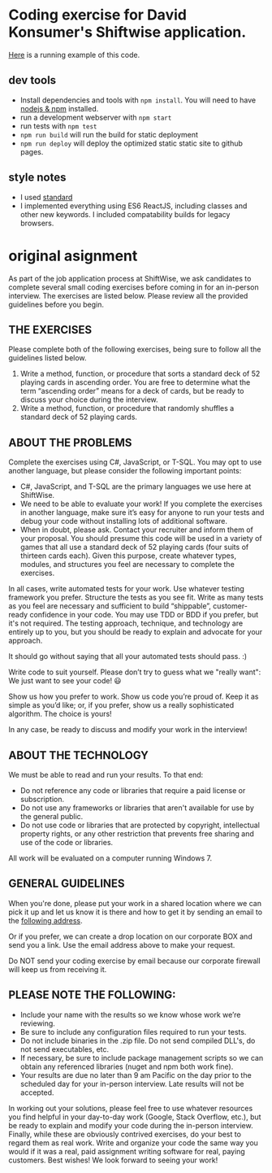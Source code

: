 # Coding exercise for David Konsumer's Shiftwise application.

[Here](http://konsumer.github.io/shiftwise-cards-react/) is a running example of this code.

## dev tools

* Install dependencies and tools with `npm install`. You will need to have [nodejs & npm](https://nodejs.org/) installed.
* run a development webserver with `npm start`
* run tests with `npm test`
* `npm run build` will run the build for static deployment
* `npm run deploy` will deploy the optimized static static site to github pages.

## style notes

* I used [standard](https://github.com/feross/standard)
* I implemented everything using ES6 ReactJS, including classes and other new keywords. I included compatability builds for legacy browsers.

# original asignment

As part of the job application process at ShiftWise, we ask candidates to complete several small coding exercises before coming in for an in-person interview. The exercises are listed below. Please review all the provided guidelines before you begin.

## THE EXERCISES

Please complete both of the following exercises, being sure to follow all the guidelines listed below.

1. Write a method, function, or procedure that sorts a standard deck of 52 playing cards in ascending order. You are free to determine what the term “ascending order” means for a deck of cards, but be ready to discuss your choice during the interview.
2. Write a method, function, or procedure that randomly shuffles a standard deck of 52 playing cards.

## ABOUT THE PROBLEMS

Complete the exercises using C#, JavaScript, or T-SQL. You may opt to use another language, but please consider the following important points:

* C#, JavaScript, and T-SQL are the primary languages we use here at ShiftWise.
* We need to be able to evaluate your work! If you complete the exercises in another language, make sure it’s easy for anyone to run your tests and debug your code without installing lots of additional software.
* When in doubt, please ask. Contact your recruiter and inform them of your proposal. You should presume this code will be used in a variety of games that all use a standard deck of 52 playing cards (four suits of thirteen cards each). Given this purpose, create whatever types, modules, and structures you feel are necessary to complete the exercises.

In all cases, write automated tests for your work. Use whatever testing framework you prefer. Structure the tests as you see fit. Write as many tests as you feel are necessary and sufficient to build “shippable”, customer-ready  confidence in your code. You may use TDD or BDD if you prefer, but it's not required. The testing approach, technique, and technology are entirely up to you, but you should be ready to explain and advocate for your approach.

It should go without saying that all your automated tests should pass. :)

Write code to suit yourself. Please don’t try to guess what we "really want": We just want to see your code! 😃

Show us how you prefer to work. Show us code you’re proud of. Keep it as simple as you’d like; or, if you prefer, show us a really sophisticated algorithm. The choice is yours!

In any case, be ready to discuss and modify your work in the interview!

## ABOUT THE TECHNOLOGY

We must be able to read and run your results. To that end:

* Do not reference any code or libraries that require a paid license or subscription.
* Do not use any frameworks or libraries that aren't available for use by the general public.
* Do not use code or libraries that are protected by copyright, intellectual property rights, or any other restriction that prevents free sharing and use of the code or libraries.

All work will be evaluated on a computer running Windows 7.

## GENERAL GUIDELINES

When you're done, please put your work in a shared location where we can pick it up and let us know it is there and how to get it by sending an email to the [following address](mailto:code_samples@shiftwise.net).

Or if you prefer, we can create a drop location on our corporate BOX and send you a link. Use the email address above to make your request.

Do NOT send your coding exercise by email because our corporate firewall will keep us from receiving it.

## PLEASE NOTE THE FOLLOWING:

* Include your name with the results so we know whose work we’re reviewing.
* Be sure to include any configuration files required to run your tests.
* Do not include binaries in the .zip file. Do not send compiled DLL's, do not send executables, etc.
* If necessary, be sure to include package management scripts so we can obtain any referenced libraries (nuget and npm both work fine).
* Your results are due no later than 9 am Pacific on the day prior to the scheduled day for your in-person interview. Late results will not be accepted.

In working out your solutions, please feel free to use whatever resources you find helpful in your day-to-day work (Google, Stack Overflow, etc.), but be ready to explain and modify your code during the in-person interview. Finally, while these are obviously contrived exercises, do your best to regard them as real work. Write and organize your code the same way you would if it was a real, paid assignment writing software for real, paying customers. Best wishes! We look forward to seeing your work!
